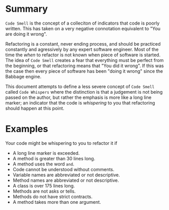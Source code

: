 # Summary
`Code Smell` is the concept of a colleciton of indicators that code is poorly written. This has taken on a very negative connotation equivalent to "You are doing it wrong".  

Refactoring is a constant, never ending process, and should be practiced constantly and agressively by any expert software engineer. Most of the time the *when* to refactor is not known when piece of software is started.  The idea of `Code Smell` creates a fear that everything must be perfect from the beginning, or that refactoring means that "You did it wrong". If this was the case then every piece of software has been "doing it wrong" since the Babbage engine.

This document attempts to define a less severe concept of `Code Smell` called `Code Whispers` where the distinction is that a judgement is not being passed on the author, but rather the emphasis is more like a long line marker; an indicator that the code is *whispering* to you that refactoring should happen at this point.

# Examples
Your code might be whispering to you to refactor it if
* A long line marker is exceeded.
* A method is greater than 30 lines long.
* A method uses the word `and`.
* Code cannot be understood without comments.
* Variable names are abbreviated or not descriptive.
* Method names are abbreviated or not descriptive.
* A class is over 175 lines long.
* Methods are not asks or tells.
* Methods do not have strict contracts.
* A method takes more than one argument.
